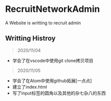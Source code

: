 # RecruitNetworkAdmin
A Website is writting to recruit admin

## Writting Histroy

>2020/11/04
* 学会了在vscode中使用git clone拷贝项目

>2020/11/05
* 学会了在Atom中使用github拓展[一点点]
* 建立了index.html
* 写了input标签的圆角以及其他的杂七杂八的东西
